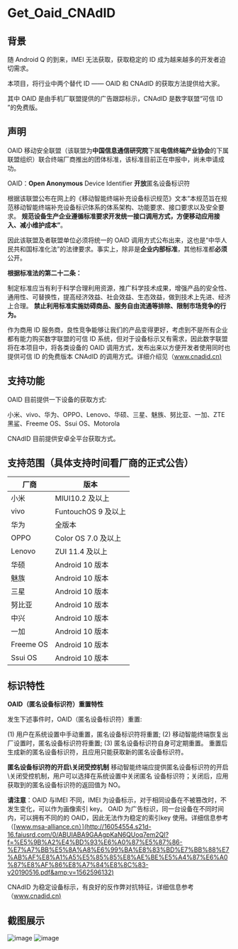 # Get_Oaid_CNAdID


## 背景

随 Android Q 的到来，IMEI 无法获取，获取稳定的 ID 成为越来越多的开发者迫切需求。

本项目，将行业中两个替代 ID —— OAID 和 CNAdID 的获取方法提供给大家。

其中 OAID 是由手机厂联盟提供的广告跟踪标示，CNAdID 是数字联盟“可信 ID ”的免费版。  



## 声明

OAID 移动安全联盟（该联盟为**中国信息通信研究院**下属**电信终端产业协会**的下属联盟组织）联合终端厂商推出的团体标准，该标准目前正在申报中，尚未申请成功。

 OAID：**Open Anonymous** Device Identifier **开放**匿名设备标识符

根据该联盟公布在网上的《移动智能终端补充设备标识规范》文本“本规范旨在规范移动智能终端补充设备标识体系的体系架构、功能要求、接口要求以及安全要求。 **规范设备生产企业遵循标准要求开发统一接口调用方式，方便移动应用接入、减小维护成本”**。

因此该联盟及者联盟单位必须将统一的 OAID 调用方式公布出来，这也是“中华人民共和国标准化法”的法律要求。事实上，除非是**企业内部标准**，其他标准都**必须**公开。

**根据标准法的第二十二条：**

制定标准应当有利于科学合理利用资源，推广科学技术成果，增强产品的安全性、通用性、可替换性，提高经济效益、社会效益、生态效益，做到技术上先进、经济上合理。 **禁止利用标准实施妨碍商品、服务自由流通等排除、限制市场竞争的行为。**

作为商用 ID 服务商，良性竞争能够让我们的产品变得更好，考虑到不是所有企业都有能力购买数字联盟的可信 ID 系统，但对于设备标示又有需求，因此数字联盟将在本项目中，将各类设备的 OAID 调用方式，发布出来以方便开发者使用同时也提供可信 ID 的免费版本 CNAdID 的调用方式。详细介绍见（[www.cnadid.cn)](http://www.cnadid.cn)




## 支持功能

OAID 目前提供一下设备的获取方式:

小米、vivo、华为、OPPO、Lenovo、华硕、三星、魅族、努比亚、一加、ZTE黑鲨、Freeme OS、Ssui OS、Motorola

CNAdID 目前提供安卓全平台获取方式。  



## 支持范围（具体支持时间看厂商的正式公告）

| 厂商   | 版本                                  |
| ------ | ------------------------------------- |
| 小米   | MIUI10.2 及以上                       |
| vivo   | FuntouchOS 9 及以上                   |
| 华为   | 全版本                                |
| OPPO   | Color OS 7.0 及以上					 |
| Lenovo | ZUI 11.4 及以上						 |
| 华硕   | Android 10 版本					     |
| 魅族   | Android 10 版本					     |
| 三星   | Android 10 版本					     |
| 努比亚 | Android 10 版本					     |
| 中兴   | Android 10 版本					     |
| 一加   | Android 10 版本					     |
| Freeme OS   | Android 10 版本					     |
| Ssui OS | Android 10 版本					     |


## 标识特性

**OAID（匿名设备标识符）重置特性**

发生下述事件时，OAID（匿名设备标识符）重置:

(1) 用户在系统设置中手动重置，匿名设备标识符将重置;
(2) 移动智能终端恢复出厂设置时，匿名设备标识符将重置;
(3) 匿名设备标识符自身可定期重置。 重置后生成新的匿名设备标识符，且应用只能获取新的匿名设备标识符。

**匿名设备标识符的开启\关闭受控机制**
移动智能终端应提供匿名设备标识符的开启\关闭受控机制，用户可以选择在系统设置中关闭匿名 设备标识符；关闭后，应用获取到的匿名设备标识符的返回值为 NO。

**请注意**：OAID 与IMEI 不同，IMEI 为设备标示，对于相同设备在不被篡改时，不发生变化，可以作为画像索引 key。
OAID 为广告标识，同一台设备在不同时间内，可以拥有不同的的 OAID，因此无法作为稳定的索引key 使用。详细信息参考（[www.msa-alliance.cn）](http://16054554.s21d-16.faiusrd.com/0/ABUIABA9GAAgpKaN6QUoq7em2QI?f=%E5%9B%A2%E4%BD%93%E6%A0%87%E5%87%86-%E7%A7%BB%E5%8A%A8%E6%99%BA%E8%83%BD%E7%BB%88%E7%AB%AF%E8%A1%A5%E5%85%85%E8%AE%BE%E5%A4%87%E6%A0%87%E8%AF%86%E8%A7%84%E8%8C%83-v20190516.pdf&amp;v=1562596132)

CNAdID 为稳定设备标示，有良好的反作弊对抗特征，详细信息参考（[www.cnadid.cn)](http://www.cnadid.cn)  



## 截图展示
![image](https://images.gitee.com/uploads/images/2019/1113/095810_b927ed21_5458269.png "1.png")  ![image](https://images.gitee.com/uploads/images/2019/1113/095908_abda03ba_5458269.png "2.png")